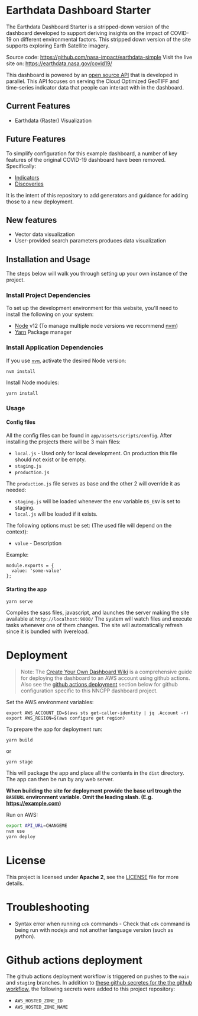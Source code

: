 # Earthdata Dashboard Starter

The Earthdata Dashboard Starter is a stripped-down version of the dashboard developed to support deriving insights on the impact of COVID-19 on different environmental factors. This stripped down version of the site supports exploring Earth Satellite imagery.

Source code: https://github.com/nasa-impact/earthdata-simple
Visit the live site on: https://earthdata.nasa.gov/covid19/

This dashboard is powered by an [open source API](https://github.com/NASA-IMPACT/covid-api/) that is developed in parallel. This API focuses on serving the Cloud Optimized GeoTIFF and time-series indicator data that people can interact with in the dashboard.

## Current Features

* Earthdata (Raster) Visualization


## Future Features

To simplify configuration for this example dashboard, a number of key features of the original COVID-19 dashboard have been removed. Specifically:

* [Indicators](https://earthdata.nasa.gov/covid19/indicators)
* [Discoveries](https://earthdata.nasa.gov/covid19/discoveries)

It is the intent of this repository to add generators and guidance for adding those to a new deployment.

## New features

* Vector data visualization
* User-provided search parameters produces data visualization

## Installation and Usage
The steps below will walk you through setting up your own instance of the project.

### Install Project Dependencies
To set up the development environment for this website, you'll need to install the following on your system:

- [Node](http://nodejs.org/) v12 (To manage multiple node versions we recommend [nvm](https://github.com/creationix/nvm))
- [Yarn](https://yarnpkg.com/) Package manager

### Install Application Dependencies

If you use [`nvm`](https://github.com/creationix/nvm), activate the desired Node version:

```
nvm install
```

Install Node modules:

```
yarn install
```

### Usage

#### Config files
All the config files can be found in `app/assets/scripts/config`.
After installing the projects there will be 3 main files:
  - `local.js` - Used only for local development. On production this file should not exist or be empty.
  - `staging.js`
  - `production.js`

The `production.js` file serves as base and the other 2 will override it as needed:
  - `staging.js` will be loaded whenever the env variable `DS_ENV` is set to staging.
  - `local.js` will be loaded if it exists.

The following options must be set: (The used file will depend on the context):
  - `value` - Description

Example:
```
module.exports = {
  value: 'some-value'
};
```

#### Starting the app

```
yarn serve
```
Compiles the sass files, javascript, and launches the server making the site available at `http://localhost:9000/`
The system will watch files and execute tasks whenever one of them changes.
The site will automatically refresh since it is bundled with livereload.

# Deployment
> Note: The [Create Your Own Dashboard Wiki](https://github.com/NASA-IMPACT/earthdata-dashboard-starter/wiki/Create-Your-Own-Dashboard#create-your-own-dashboard) is a comprehensive guide for deploying the dashboard to an AWS account using github actions. Also see the [github actions deployment](#github-actions-deployment) section below for github configuration specific to this NNCPP dashboard project. 


Set the AWS environment variables:
```
export AWS_ACCOUNT_ID=$(aws sts get-caller-identity | jq .Account -r)
export AWS_REGION=$(aws configure get region)
```
To prepare the app for deployment run:

```
yarn build
```
or
```
yarn stage
```

This will package the app and place all the contents in the `dist` directory.
The app can then be run by any web server.

**When building the site for deployment provide the base url trough the `BASEURL` environment variable. Omit the leading slash. (E.g. https://example.com)**

Run on AWS:

```bash
export API_URL=CHANGEME
nvm use
yarn deploy
```

# License
This project is licensed under **Apache 2**, see the [LICENSE](LICENSE) file for more details.

# Troubleshooting

* Syntax error when running `cdk` commands - Check that `cdk` command is being run with nodejs and not another language version (such as python).

# Github actions deployment
The github actions deployment workflow is triggered on pushes to the `main` and `staging` branches. In addition to [these github secretes for the the github workflow](https://github.com/NASA-IMPACT/earthdata-dashboard-starter/wiki/Create-Your-Own-Dashboard#3b-add-github-secrets-for-the-github-workflow--actions), the following secrets were added to this project repository:
* `AWS_HOSTED_ZONE_ID`
* `AWS_HOSTED_ZONE_NAME`
